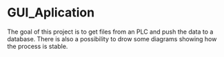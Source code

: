 # GUI_Aplication
The goal of this project is to get files from an PLC and push the data to a database.
There is also a possibility to drow some diagrams showing how the process is stable. 
